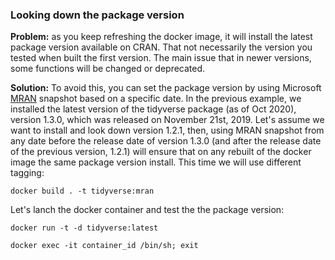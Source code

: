 ### Looking down the package version

**Problem:** as you keep refreshing the docker image, it will install the latest package version available on CRAN. That not necessarily the version you tested when built the first version. The main issue that in newer versions, some functions will be changed or deprecated. 

**Solution:** To avoid this, you can set the package version by using Microsoft [MRAN](https://mran.microsoft.com/) snapshot based on a specific date. In the previous example, we installed the latest version of the tidyverse package (as of Oct 2020), version 1.3.0, which was released on November 21st, 2019. Let's assume we want to install and look down version 1.2.1, then, using MRAN snapshot from any date before the release date of version 1.3.0 (and after the release date of the previous version, 1.2.1) will ensure that on any rebuilt of the docker image the same package version install. This time we will use different tagging:

``` shell
docker build . -t tidyverse:mran
```


Let's lanch the docker container and test the the package version:

``` shell
docker run -t -d tidyverse:latest

docker exec -it container_id /bin/sh; exit
```

